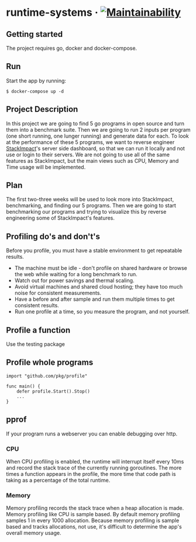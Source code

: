 # runtime-systems &middot; [![Maintainability](https://api.codeclimate.com/v1/badges/ca4d743c426d04643da2/maintainability)](https://codeclimate.com/github/estensen/runtime-systems/maintainability)

## Getting started
The project requires go, docker and docker-compose.

## Run
Start the app by running:
```
$ docker-compose up -d
```

## Project Description
In this project we are going to find 5 go programs in open source and turn them into a benchmark suite. Then we are going to run 2 inputs per program (one short running, one lunger running) and generate data for each. 
To look at the performance of these 5 programs, we want to reverse engineer [StackImpact](https://stackimpact.com/blog/profiling-go-applications-in-production/)'s server side dashboard, so that we can run it locally  and not use or login to their servers. We are not going to use all of the same features as StackImpact, but the main views such as CPU, Memory and Time usage will be implemented.

## Plan
The first two-three weeks will be used to look more into StackImpact, benchmarking, and finding our 5 programs. Then we are going to start benchmarking our programs and trying to visualize this by reverse engineering some of StackImpact's features.

## Profiling do's and don't's
Before you profile, you must have a stable environment to get repeatable results.
* The machine must be idle - don't profile on shared hardware or browse the web while waiting for a long benchmark to run.
* Watch out for power savings and thermal scaling.
* Avoid virtual machines and shared cloud hosting; they have too much noise for consistent measurements.
* Have a before and after sample and run them multiple times to get consistent results.
* Run one profile at a time, so you measure the program, and not yourself.

## Profile a function
Use the testing package

## Profile whole programs
```
import "github.com/pkg/profile"

func main() {
    defer profile.Start().Stop()
    ...
}
```

## pprof
If your program runs a webserver you can enable debugging over http.
### CPU
When CPU profiling is enabled, the runtime will interrupt itself every 10ms and record the stack trace of the currently running goroutines.
The more times a function appears in the profile, the more time that code path is taking as a percentage of the total runtime.
### Memory
Memory profiling records the stack trace when a heap allocation is made.
Memory profiling like CPU is sample based. By default memory profiling samples 1 in every 1000 allocation.
Because memory profiling is sample based and tracks allocations, not use, it's difficult to determine the app's overall memory usage.